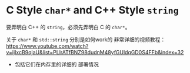 # C Style `char*` and C++ Style `string`


要弄明白 C++ 的 `string`，必须先弄明白 C 的 `char*`。

关于 `char*` 和 `std::string` 分别是如何work的 非常详细的视频教程：https://www.youtube.com/watch?v=ijIxcB9qjaU&list=PLlrATfBNZ98dudnM48yfGUldqGD0S4FFb&index=32
* 包括它们在内存里的详细的 部署情况


